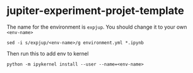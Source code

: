 # jupiter-experiment-projet-template

The name for the environment is `expjup`. You should change it to your own `<env-name>`

```
sed -i s/expjup/<env-name>/g environment.yml *.ipynb
```

Then run this to add env to kernel
```
python -m ipykernel install --user --name=<env-name>
```